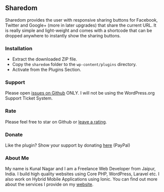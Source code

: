 ## Sharedom

Sharedom provides the user with responsive sharing buttons for Facebook, Twitter and Google+ (more in later upgrades) that share the current URL. It is really simple and light-weight and comes with a shortcode that can be dropped anywhere to instantly show the sharing buttons.

### Installation

* Extract the downloaded ZIP file.
* Copy the ```sharedom``` folder to the ```wp-content/plugins``` directory.
* Activate from the Plugins Section.


### Support

Please open [issues on Github](https://github.com/kunalnagar/sharedom/issues) ONLY. I will not be using the WordPress.org Support Ticket System.

### Rate

Please feel free to star on Github or [leave a rating](https://wordpress.org/support/view/plugin-reviews/sharedom).

### Donate

Like the plugin? Show your support by donating [here](http://kunalnagar.in/donate) (PayPal)

### About Me

My name is Kunal Nagar and I am a Freelance Web Developer from Jaipur, India. I build high quality websites using Core PHP, WordPress, Laravel etc. I also work on Hybrid Mobile Applications using Ionic. You can find out more about the services I provide on my [website](http://kunalnagar.in).